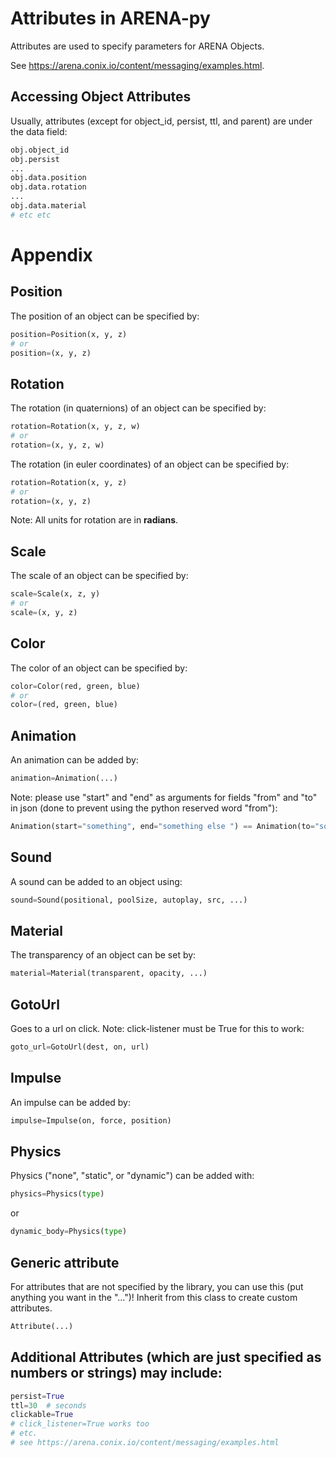 # Attributes in ARENA-py

Attributes are used to specify parameters for ARENA Objects.

See https://arena.conix.io/content/messaging/examples.html.

## Accessing Object Attributes
Usually, attributes (except for object_id, persist, ttl, and parent) are under the data field:
```python
obj.object_id
obj.persist
...
obj.data.position
obj.data.rotation
...
obj.data.material
# etc etc
```

# Appendix
## Position
The position of an object can be specified by:
```python
position=Position(x, y, z)
# or
position=(x, y, z)
```

## Rotation
The rotation (in quaternions) of an object can be specified by:
```python
rotation=Rotation(x, y, z, w)
# or
rotation=(x, y, z, w)
```
The rotation (in euler coordinates) of an object can be specified by:
```python
rotation=Rotation(x, y, z)
# or
rotation=(x, y, z)
```
Note: All units for rotation are in **radians**.

## Scale
The scale of an object can be specified by:
```python
scale=Scale(x, z, y)
# or
scale=(x, y, z)
```

## Color
The color of an object can be specified by:
```python
color=Color(red, green, blue)
# or
color=(red, green, blue)
```

## Animation
An animation can be added by:
```python
animation=Animation(...)
```
Note: please use "start" and "end" as arguments for fields "from" and "to" in json (done to prevent using the python reserved word "from"):
```python
Animation(start="something", end="something else ") == Animation(to="something", from="something else ")
```

## Sound
A sound can be added to an object using:
```python
sound=Sound(positional, poolSize, autoplay, src, ...)
```

## Material
The transparency of an object can be set by:
```python
material=Material(transparent, opacity, ...)
```

## GotoUrl
Goes to a url on click. Note: click-listener must be True for this to work:
```python
goto_url=GotoUrl(dest, on, url)
```

## Impulse
An impulse can be added by:
```python
impulse=Impulse(on, force, position)
```

## Physics
Physics ("none", "static", or "dynamic") can be added with:
```python
physics=Physics(type)
```
or
```python
dynamic_body=Physics(type)
```

## Generic attribute
For attributes that are not specified by the library, you can use this (put anything you want in the "...")! Inherit from this class to create custom attributes.
```python
Attribute(...)
```

## Additional Attributes (which are just specified as numbers or strings) may include:
```python
persist=True
ttl=30  # seconds
clickable=True
# click_listener=True works too
# etc.
# see https://arena.conix.io/content/messaging/examples.html
```
